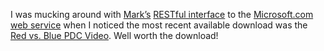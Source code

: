 I was mucking around with [Mark’s](http://diveintomark.org) [RESTful
interface](http://diveintomark.org/archives/2003/09/08/msweb-rest) to
the [Microsoft.com web
service](http://ws.microsoft.com/MsComService/MsCom.asmx) when I noticed
the most recent available download was the [Red vs. Blue PDC
Video](http://www.microsoft.com/downloads/details.aspx?FamilyID=8182C2EF-B8DA-4DAE-8841-6A059B2F68B0&displaylang=en).
Well worth the download!
